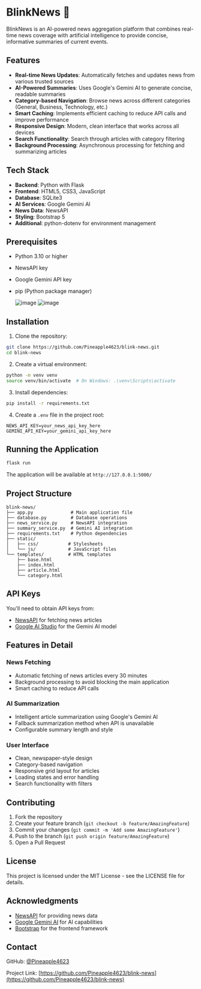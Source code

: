 # BlinkNews 📰

BlinkNews is an AI-powered news aggregation platform that combines real-time news coverage with artificial intelligence to provide concise, informative summaries of current events.

## Features

- **Real-time News Updates**: Automatically fetches and updates news from various trusted sources
- **AI-Powered Summaries**: Uses Google's Gemini AI to generate concise, readable summaries
- **Category-based Navigation**: Browse news across different categories (General, Business, Technology, etc.)
- **Smart Caching**: Implements efficient caching to reduce API calls and improve performance
- **Responsive Design**: Modern, clean interface that works across all devices
- **Search Functionality**: Search through articles with category filtering
- **Background Processing**: Asynchronous processing for fetching and summarizing articles

## Tech Stack

- **Backend**: Python with Flask
- **Frontend**: HTML5, CSS3, JavaScript
- **Database**: SQLite3
- **AI Services**: Google Gemini AI
- **News Data**: NewsAPI
- **Styling**: Bootstrap 5
- **Additional**: python-dotenv for environment management

## Prerequisites

- Python 3.10 or higher
- NewsAPI key
- Google Gemini API key
- pip (Python package manager)

  ![image](https://github.com/user-attachments/assets/0561c366-be7c-45f9-8c6b-700a9c4e5e94)
  ![image](https://github.com/user-attachments/assets/acdea47b-e4b9-44b4-ba77-7318cdd3f5f4)



## Installation

1. Clone the repository:
```bash
git clone https://github.com/Pineapple4623/blink-news.git
cd blink-news
```

2. Create a virtual environment:
```bash
python -m venv venv
source venv/bin/activate  # On Windows: .\venv\Scripts\activate
```

3. Install dependencies:
```bash
pip install -r requirements.txt
```

4. Create a `.env` file in the project root:
```
NEWS_API_KEY=your_news_api_key_here
GEMINI_API_KEY=your_gemini_api_key_here
```

## Running the Application

```bash
flask run
```

The application will be available at `http://127.0.0.1:5000/`

## Project Structure

```
blink-news/
├── app.py              # Main application file
├── database.py         # Database operations
├── news_service.py     # NewsAPI integration
├── summary_service.py  # Gemini AI integration
├── requirements.txt    # Python dependencies
├── static/            
│   ├── css/           # Stylesheets
│   └── js/            # JavaScript files
└── templates/         # HTML templates
    ├── base.html
    ├── index.html
    ├── article.html
    └── category.html
```

## API Keys

You'll need to obtain API keys from:
- [NewsAPI](https://newsapi.org/) for fetching news articles
- [Google AI Studio](https://ai.google.dev/) for the Gemini AI model

## Features in Detail

### News Fetching
- Automatic fetching of news articles every 30 minutes
- Background processing to avoid blocking the main application
- Smart caching to reduce API calls

### AI Summarization
- Intelligent article summarization using Google's Gemini AI
- Fallback summarization method when API is unavailable
- Configurable summary length and style

### User Interface
- Clean, newspaper-style design
- Category-based navigation
- Responsive grid layout for articles
- Loading states and error handling
- Search functionality with filters

## Contributing

1. Fork the repository
2. Create your feature branch (`git checkout -b feature/AmazingFeature`)
3. Commit your changes (`git commit -m 'Add some AmazingFeature'`)
4. Push to the branch (`git push origin feature/AmazingFeature`)
5. Open a Pull Request

## License

This project is licensed under the MIT License - see the LICENSE file for details.

## Acknowledgments

- [NewsAPI](https://newsapi.org/) for providing news data
- [Google Gemini AI](https://ai.google.dev/) for AI capabilities
- [Bootstrap](https://getbootstrap.com/) for the frontend framework

## Contact

GitHub: [@Pineapple4623](https://github.com/Pineapple4623)

Project Link: [https://github.com/Pineapple4623/blink-news](https://github.com/Pineapple4623/blink-news)

